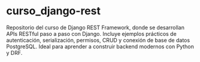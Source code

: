# curso_django-rest
Repositorio del curso de Django REST Framework, donde se desarrollan APIs RESTful paso a paso con Django. Incluye ejemplos prácticos de autenticación, serialización, permisos, CRUD y conexión de base de datos PostgreSQL. Ideal para aprender a construir backend modernos con Python y DRF.
